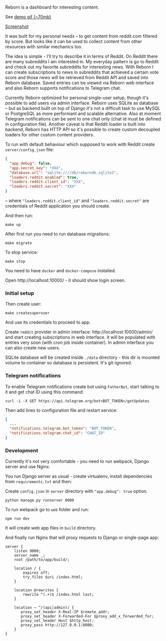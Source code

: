 Reborn is a dashboard for interesting content.

See [demo gif (~70mb)](https://i.imgur.com/bjk8QQM.gifv)

[Screenshot](https://raw.githubusercontent.com/FZambia/reborn/master/screenshot.png)

It was built for my personal needs – to get content from reddit.com filtered by score. But looks like it can be used to collect content from other resources with similar mechanics too.

The idea is simple - I'll try to describe it in terms of Reddit. On Reddit there are many subreddits I am interested in. My everyday pattern is go to Reddit and check out my favorite subreddits for interesting news. With Reborn I can create subscriptions to news in subreddits that achieved a certain vote score and those news will be retrieved from Reddit API and saved into Reborn database. Saved entries can be viewed via Reborn web interface and also Reborn supports notifications to Telegram chat.

Currently Reborn optimized for personal single-user setup, though it's possible to add users via admin interface. Reborn uses SQLite as database – but as backend built on top of Django it's not a difficult task to use MySQL or PostgreSQL as more performant and scalable alternative. Also at moment Telegram notifications can be sent to one chat only (chat id must be defined in configuration file). Another caveat is that Reddit loader is built into backend, Reborn has HTTP API so it's possible to create custom decoupled loaders for other custom content providers.  

To run with default behaviour which supposed to work with Reddit create `server/config.json` file:

```json
{
  "app.debug": false,
  "app.secret_key": "XXX",
  "database.url": "sqlite:////db/reborndb.sqlite3",
  "loaders.reddit.enabled": true,
  "loaders.reddit.client_id": "XXX",
  "loaders.reddit.secret": "XXX"
}
```

– where `"loaders.reddit.client_id"` and `"loaders.reddit.secret"` are credentials of Reddit application you should create.

And then run:

```
make up
```

After first run you need to run database migrations:

```
make migrate
```

To stop service:

```
make stop
```

You need to have `docker` and `docker-compose` installed.

Open http://localhost:10000/ - it should show login screen.

### Initial setup

Then create user:

```
make createsuperuser
```

And use its credentials to proceed to app.

Create `reddit` provider in admin interface: http://localhost:10000/admin/ and start creating subscriptions in web interface. It will be populated with entries very soon (with cron job inside container). In admin interface you can also create new users.

SQLite database will be created inside `./data` directory - this dir is mounted volume to container so database is persistent. It's git-ignored.

### Telegram notifications

To enable Telegram notifications create bot using `FatherBot`, start talking to it and get chat ID using this command:

```
curl -i -X GET https://api.telegram.org/bot<BOT_TOKEN>/getUpdates
```

Then add lines to configuration file and restart service:

```json
{
  ...
  "notifications.telegram.bot_token": "BOT_TOKEN",
  "notifications.telegram.chat_id": "CHAT_ID"
}
```

### Development

Currently it's not very comfortable - you need to run webpack, Django server and use Nginx.

You run Django server as usual - create virtualenv, install dependencies from `requirements.txt` and then:

Create `config.json` in `server` directory with `"app.debug": true` option.

```
python manage.py runserver 8000
```

To run webpack go to `web` folder and run:

```
npm run dev
```

It will create web app files in `build` directory.

And finally run Nginx that will proxy requests to Django or single-page app:

```nginx
server {
    listen 9000;
    server_name _;
    root /path/to/app/build/;

    location / {
        expires off;
        try_files $uri /index.html;
    }

    location @rewrites {
        rewrite ^(.+)$ /index.html last;
    }

    location ~ ^/(api|admin)/ {
       proxy_set_header X-Real-IP $remote_addr;
       proxy_set_header X-Forwarded-For $proxy_add_x_forwarded_for;
       proxy_set_header Host $http_host;
       proxy_pass http://127.0.0.1:8000;
    }
}
```
